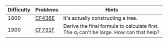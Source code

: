 | Difficulty | Problems | Hints |
| -------- | -------- | -------- |
| 1800 | [CF436E](https://codeforces.com/problemset/problem/436/C) | It's actually constructing a tree. |
| 1900 | [CF731F](https://codeforces.com/problemset/problem/731/F) | Derive the final formula to calculate first. The $a_i$ can't be large. How can that help? |